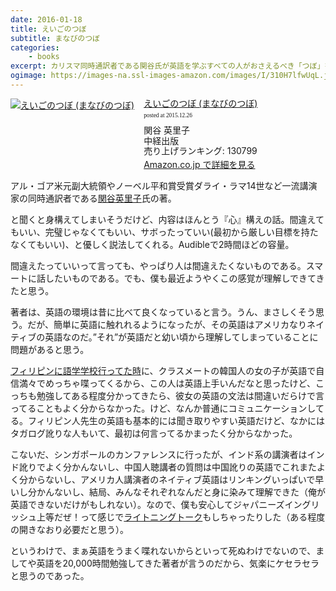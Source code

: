 ```yaml
---
date: 2016-01-18
title: えいごのつぼ
subtitle: まなびのつぼ
categories: 
    - books
excerpt: カリスマ同時通訳者である関谷氏が英語を学ぶすべての人がおさえるべき「つぼ」を披露。
ogimage: https://images-na.ssl-images-amazon.com/images/I/310H7lfwUqL.jpg
---
```


<div class="azlink-box"><div class="azlink-image" style="float:left"><a href="http://www.amazon.co.jp/exec/obidos/ASIN/4806139920/warikiru-22/ref=nosim/" name="azlinklink" target="_blank"><img src="https://images-na.ssl-images-amazon.com/images/I/310H7lfwUqL._SL160_.jpg" alt="えいごのつぼ (まなびのつぼ)" style="border:none" /></a></div><div class="azlink-info" style="float:left;margin-left:15px;line-height:120%"><div class="azlink-name" style="margin-bottom:10px;line-height:120%"><a href="http://www.amazon.co.jp/exec/obidos/ASIN/4806139920/warikiru-22/ref=nosim/" name="azlinklink" target="_blank">えいごのつぼ (まなびのつぼ)</a><div class="azlink-powered-date" style="font-size:7pt;margin-top:5px;font-family:verdana;line-height:120%">posted at 2015.12.26</div></div><div class="azlink-detail">関谷 英里子<br />中経出版<br />売り上げランキング: 130799<br /></div><div class="azlink-link" style="margin-top:5px"><a href="http://www.amazon.co.jp/exec/obidos/ASIN/4806139920/warikiru-22/ref=nosim/" target="_blank">Amazon.co.jp で詳細を見る</a></div></div><div class="azlink-footer" style="clear:left"></div></div>

アル・ゴア米元副大統領やノーベル平和賞受賞ダライ・ラマ14世など一流講演家の同時通訳者である[関谷英里子](http://ameblo.jp/premierlinks/)氏の著。

と聞くと身構えてしまいそうだけど、内容はほんとう『心』構えの話。間違えてもいい、完璧じゃなくてもいい、サボったっていい(最初から厳しい目標を持たなくてもいい)、と優しく説法してくれる。Audibleで2時間ほどの容量。

間違えたっていいって言っても、やっぱり人は間違えたくないものである。スマートに話したいものである。でも、僕も最近ようやくこの感覚が理解しできてきたと思う。

著者は、英語の環境は昔に比べて良くなっていると言う。うん、まさしくそう思う。だが、簡単に英語に触れれるようになったが、その英語はアメリカなりネイティブの英語なのだ。”それ”が英語だと幼い頃から理解してしまっていることに問題があると思う。

[フィリピンに語学学校行ってた時](/mol/log/p32k/)に、クラスメートの韓国人の女の子が英語で自信満々でめっちゃ喋ってくるから、この人は英語上手いんだなと思ったけど、こっちも勉強してある程度分かってきたら、彼女の英語の文法は間違いだらけで言ってることもよく分からなかった。けど、なんか普通にコミュニケーションしてる。フィリピン人先生の英語も基本的には聞き取りやすい英語だけど、なかにはタガログ訛りな人もいて、最初は何言ってるかまったく分からなかった。

こないだ、シンガポールのカンファレンスに行ったが、インド系の講演者はインド訛りでよく分かんないし、中国人聴講者の質問は中国訛りの英語でこれまたよく分からないし、アメリカ人講演者のネイティブ英語はリンキングいっぱいで早いし分かんないし、結局、みんなそれぞれなんだと身に染みて理解できた（俺が英語できないだけがもしれない）。なので、僕も安心してジャパニーズイングリッシュ上等だぜ！って感じで[ライトニングトーク](/mol/log/matome-2015/)もしちゃったりした（ある程度の開きなおり必要だと思う）。

というわけで、まぁ英語をうまく喋れないからといって死ぬわけでないので、ましてや英語を20,000時間勉強してきた著者が言うのだから、気楽にケセラセラと思うのであった。

